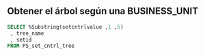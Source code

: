 ## Obtener el árbol según una BUSINESS_UNIT

```SQL
SELECT %Substring(setcntrlvalue ,1 ,5)
 , tree_name
 , setid
FROM PS_set_cntrl_tree
```